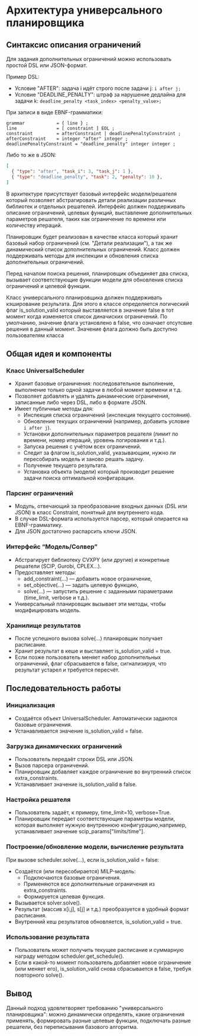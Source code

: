 # Архитектура универсального планировщика

## Синтаксис описания ограничений
Для задания дополнительных ограничений можно использовать простой DSL или JSON-формат.<br>

Пример DSL:

- Условие "AFTER": задача i идёт строго после задачи j: ```i after j;```
- Условие "DEADLINE_PENALTY": штраф за нарушение дедлайна для задачи k: ```deadline_penalty <task_index> <penalty_value>;```

При записи в виде EBNF-грамматики:
```
grammar            = { line } ;
line               = [ constraint ] EOL ;
constraint         = afterConstraint | deadlinePenaltyConstraint ;
afterConstraint    = integer "after" integer ;
deadlinePenaltyConstraint = "deadline_penalty" integer integer ;
```

Либо то же в JSON:

```json
[
  { "type": "after", "task_i": 3, "task_j": 1 },
  { "type": "deadline_penalty", "task": 2, "penalty": 10 },
]
```

В архитектуре присутствует базовый интерфейс модели/решателя который позволяет абстрагировать детали реализации различных библиотек и отдельных решателей. Интерфейс должен поддерживать описание ограничений, целевых функций, выставление дополнительных параметров решателя, таких как ограничение по времени или количеству итераций.

Планировщик будет реализован в качестве класса который хранит базовый набор ограничений (см. "Детали реализации"), а так же динамический список дополнительных ограничений. Класс должен поддерживать методы для инспекции и обновления списка дополнительных ограничений.

Перед началом поиска решения, планировщик объединяет два списка, вызывает соответствующие функции модели для обновления списка ограничений и целевой функции.

Класс универсального планировщика должен поддерживать кэширование результата. Для этого в классе определяется логический флаг is_solution_valid который выставляется в значение false в тот момент когда изменяется список диначиских ограничений. По умолчанию, значение флага установлено в false, что означает отсутсвие решения в данный момент. Значение флага должно быть доступно пользователям класса

## Общая идея и компоненты
### Класс UniversalScheduler

- Хранит базовые ограничения: последовательное выполнение, выполнение только одной задачи в любой момент времени и т.д.
- Позволяет добавлять и удалять динамические ограничения, записанные либо через DSL, либо в формате JSON.
- Имеет публичные методы для:
  - Инспекция списка ограничений (инспекция текущего состояния).
  - Обновление текущих ограничений (например, добавить условие ```i after j```).
  - Установки дополнительных параметров решателя (лимит по времени, номер итераций, уровень логирования и т.д.).
  - Запуска решения с учётом всех ограничений.
  - Следит за флагом is_solution_valid, указывающим, нужно ли пересобирать модель и заново решать задачу.
  - Получение текущего результата.
  - Установка объекта (модели) который производит решение задачи поиска оптимальной конфигарации.

### Парсинг ограничений

- Модуль, отвечающий за преобразование входных данных (DSL или JSON) в класс Constraint, понятный для внутреннего кода.
- В случае DSL-формата используется парсер, который опирается на EBNF-грамматику.
- Для JSON достаточно распарсить ключи JSON.

### Интерфейс “Модель/Солвер”

- Абстрагирует библиотеку CVXPY (или другие) и конкретные решатели (SCIP, Gurobi, CPLEX...).
- Предоставляет методы:
  - add_constraint(...) — добавить новое ограничение,
  - set_objective(...) — задать целевую функцию,
  - solve(...) — запустить решение с заданными параметрами (time_limit, verbose и т.д.).
- Универсальный планировщик вызывает эти методы, чтобы модифицировать модель.

### Хранилище результатов

- После успешного вызова solve(...) планировщик получает расписание.
- Хранит результат в кеше и выставляет is_solution_valid = true.
- Если позже пользователь меняет набор дополнительных ограничений, флаг сбрасывается в false, сигнализируя, что результат устарел и требуется пересчёт.

## Последовательность работы

### Инициализация

- Создаётся объект UniversalScheduler. Автоматически задаются базовые ограничения.
- Устанавливается значение is_solution_valid = false.

### Загрузка динамических ограничений

- Пользователь передаёт строки DSL или JSON.
- Вызов парсера ограничений.
- Планировщик добавляет каждое ограничение во внутренний список extra_constraints.
- Устанавливает значение is_solution_valid в false.

### Настройка решателя
- Пользователь задаёт, к примеру, time_limit=10, verbose=True.
- Планировщик передает соответствующие параметры модели, которая выполняет нужную внутреннюю конфигурацию,например, устанавливает значение scip_params["limits/time"].

### Построение/обновление модели, вычисление результата
При вызове scheduler.solve(...), если is_solution_valid = false:
- Создаётся (или пересобирается) MILP-модель:
  - Подключаются базовые ограничения.
  - Применяются все дополнительные ограничения из extra_constraints.
  - Формируется целевая функция.
- Вызывается solver.solve().
- Результат (массив x[i,j], s[j] и т.д.) преобразуется в удобный формат расписания.
- Внутренний кеш результатов обновляется, is_solution_valid = true.

### Использование результата
- Пользователь может получить текущее расписание и суммарную награду методом scheduler.get_schedule().
- Если в какой-то момент пользователь добавляет новое ограничение (или меняет его), is_solution_valid снова сбрасывается в false, требуя повторного solve().

## Вывод

Данный подход удовлетворяет требованию "универсального планировщика": можно динамически определять, какие ограничения применять, формировать разные целевые функции, подключать разные решатели, без переписывания базового алгоритма.